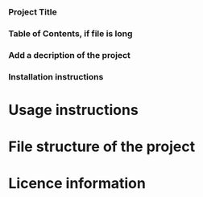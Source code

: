 ###  Project Title

###  Table of Contents, if file is long

###  Add a decription of the project

###  Installation instructions

# Usage instructions

# File structure of the project

# Licence information
